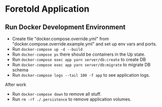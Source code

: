 # Foretold Application

## Run Docker Development Environment

- Create file "docker.compose.override.yml" from 
  "docker.compose.override.example.yml" and set up env vars and ports.
- Run `docker-compose up -d --build`
- Run `docker-compose ps` there should be containers in the Up state.
- Run `docker-compose exec app yarn server/db:create` to create DB
- Run `docker-compose exec app yarn server/db:migrate` to migrate DB schema
- Run `docker-compose logs --tail 100 -f app` to see application logs.

After work
- Run `docker-compose down` to remove all stuff.
- Run `rm -rf ./.persistence` to remove application volumes.
